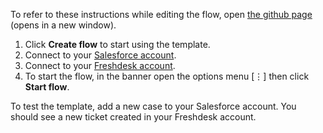 To refer to these instructions while editing the flow, open [the github page](https://github.com/ot4i/app-connect-templates/blob/master/resources/markdown/Sync%20new%20case%20from%20Salesforce%20to%20Freshdesk_instructions.md) (opens in a new window).

1. Click **Create flow** to start using the template.
2. Connect to your [Salesforce account](http://ibm.biz/ach2salesforce).
3. Connect to your [Freshdesk account](https://ibm.biz/acfreshdesk).
4. To start the flow, in the banner open the options menu [⋮] then click **Start flow**.

To test the template, add a new case to your Salesforce account. You should see a new ticket created in your Freshdesk account.
